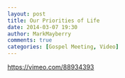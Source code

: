 ```yaml
---
layout: post
title: Our Priorities of Life
date: 2014-03-07 19:30
author: MarkMayberry
comments: true
categories: [Gospel Meeting, Video]
---
```

https://vimeo.com/88934393
